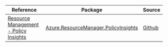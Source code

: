 | Reference | Package | Source |
|---|---|---|
|[Resource Management - Policy Insights](resourcemanager.policyinsights-readme.md)|[Azure.ResourceManager.PolicyInsights](https://www.nuget.org/packages/Azure.ResourceManager.PolicyInsights)|[Github](https://github.com/Azure/azure-sdk-for-net/blob/main/sdk/policyinsights/Azure.ResourceManager.PolicyInsights)|
